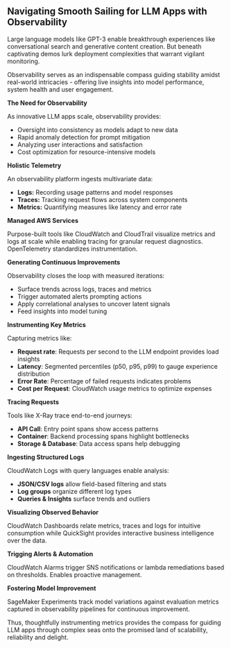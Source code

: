 ## Navigating Smooth Sailing for LLM Apps with Observability

Large language models like GPT-3 enable breakthrough experiences like conversational search and generative content creation. But beneath captivating demos lurk deployment complexities that warrant vigilant monitoring.

Observability serves as an indispensable compass guiding stability amidst real-world intricacies - offering live insights into model performance, system health and user engagement.

**The Need for Observability**

As innovative LLM apps scale, observability provides:

- Oversight into consistency as models adapt to new data
- Rapid anomaly detection for prompt mitigation
- Analyzing user interactions and satisfaction
- Cost optimization for resource-intensive models

**Holistic Telemetry**

An observability platform ingests multivariate data:

- **Logs:** Recording usage patterns and model responses
- **Traces:** Tracking request flows across system components
- **Metrics:** Quantifying measures like latency and error rate

**Managed AWS Services**

Purpose-built tools like CloudWatch and CloudTrail visualize metrics and logs at scale while enabling tracing for granular request diagnostics. OpenTelemetry standardizes instrumentation.

**Generating Continuous Improvements**

Observability closes the loop with measured iterations:

- Surface trends across logs, traces and metrics
- Trigger automated alerts prompting actions
- Apply correlational analyses to uncover latent signals
- Feed insights into model tuning

**Instrumenting Key Metrics**

Capturing metrics like:

- **Request rate**: Requests per second to the LLM endpoint provides load insights
- **Latency**: Segmented percentiles (p50, p95, p99) to gauge experience distribution
- **Error Rate**: Percentage of failed requests indicates problems
- **Cost per Request**: CloudWatch usage metrics to optimize expenses

**Tracing Requests**

Tools like X-Ray trace end-to-end journeys:

- **API Call**: Entry point spans show access patterns
- **Container**: Backend processing spans highlight bottlenecks
- **Storage & Database**: Data access spans help debugging

**Ingesting Structured Logs**

CloudWatch Logs with query languages enable analysis:

- **JSON/CSV logs** allow field-based filtering and stats
- **Log groups** organize different log types
- **Queries & Insights** surface trends and outliers

**Visualizing Observed Behavior**

CloudWatch Dashboards relate metrics, traces and logs for intuitive consumption while QuickSight provides interactive business intelligence over the data.

**Trigging Alerts & Automation**

CloudWatch Alarms trigger SNS notifications or lambda remediations based on thresholds. Enables proactive management.

**Fostering Model Improvement**

SageMaker Experiments track model variations against evaluation metrics captured in observability pipelines for continuous improvement.


Thus, thoughtfully instrumenting metrics provides the compass for guiding LLM apps through complex seas onto the promised land of scalability, reliability and delight.